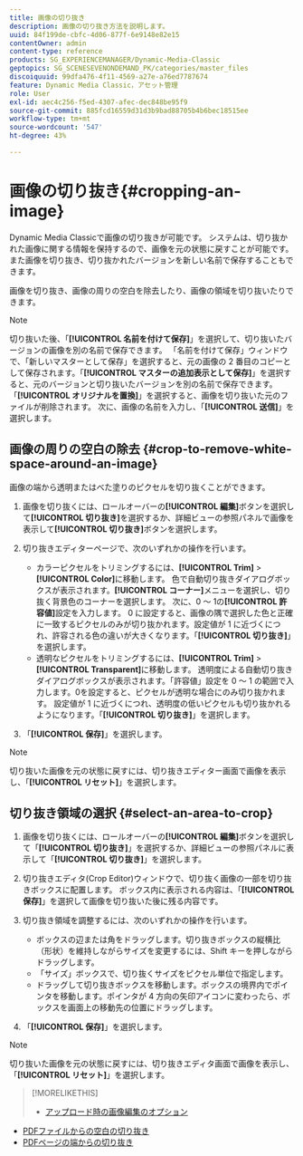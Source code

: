 ```yaml
---
title: 画像の切り抜き
description: 画像の切り抜き方法を説明します。
uuid: 84f199de-cbfc-4d06-877f-6e9148e82e15
contentOwner: admin
content-type: reference
products: SG_EXPERIENCEMANAGER/Dynamic-Media-Classic
geptopics: SG_SCENESEVENONDEMAND_PK/categories/master_files
discoiquuid: 99dfa476-4f11-4569-a27e-a76ed7787674
feature: Dynamic Media Classic，アセット管理
role: User
exl-id: aec4c256-f5ed-4307-afec-dec848be95f9
source-git-commit: 885fcd16559d31d3b9bad88705b4b6bec18515ee
workflow-type: tm+mt
source-wordcount: '547'
ht-degree: 43%

---
```


# 画像の切り抜き{#cropping-an-image}

Dynamic Media Classicで画像の切り抜きが可能です。 システムは、切り抜かれた画像に関する情報を保持するので、画像を元の状態に戻すことが可能です。また画像を切り抜き、切り抜かれたバージョンを新しい名前で保存することもできます。

画像を切り抜き、画像の周りの空白を除去したり、画像の領域を切り抜いたりできます。

>[!NOTE]
>
>切り抜いた後、「**[!UICONTROL 名前を付けて保存]**」を選択して、切り抜いたバージョンの画像を別の名前で保存できます。 「名前を付けて保存」ウィンドウで、「新しいマスターとして保存」を選択すると、元の画像の 2 番目のコピーとして保存されます。「**[!UICONTROL マスターの追加表示として保存]**」を選択すると、元のバージョンと切り抜いたバージョンを別の名前で保存できます。 「**[!UICONTROL オリジナルを置換]**」を選択すると、画像を切り抜いた元のファイルが削除されます。 次に、画像の名前を入力し、「**[!UICONTROL 送信]**」を選択します。

## 画像の周りの空白の除去 {#crop-to-remove-white-space-around-an-image}

画像の端から透明またはべた塗りのピクセルを切り抜くことができます。

1. 画像を切り抜くには、ロールオーバーの&#x200B;**[!UICONTROL 編集]**&#x200B;ボタンを選択して&#x200B;**[!UICONTROL 切り抜き]**&#x200B;を選択するか、詳細ビューの参照パネルで画像を表示して&#x200B;**[!UICONTROL 切り抜き]**&#x200B;ボタンを選択します。
1. 切り抜きエディターページで、次のいずれかの操作を行います。

   * カラーピクセルをトリミングするには、**[!UICONTROL Trim]** > **[!UICONTROL Color]**&#x200B;に移動します。 色で自動切り抜きダイアログボックスが表示されます。**[!UICONTROL コーナー]**&#x200B;メニューを選択し、切り抜く背景色のコーナーを選択します。 次に、0 ～ 1の&#x200B;**[!UICONTROL 許容値]**&#x200B;設定を入力します。 0 に設定すると、画像の隅で選択した色と正確に一致するピクセルのみが切り抜かれます。設定値が 1 に近づくにつれ、許容される色の違いが大きくなります。「**[!UICONTROL 切り抜き]**」を選択します。
   * 透明なピクセルをトリミングするには、**[!UICONTROL Trim]** > **[!UICONTROL Transparent]**&#x200B;に移動します。 透明度による自動切り抜きダイアログボックスが表示されます。「許容値」設定を 0 ～ 1 の範囲で入力します。0を設定すると、ピクセルが透明な場合にのみ切り抜かれます。 設定値が 1 に近づくにつれ、透明度の低いピクセルも切り抜かれるようになります。「**[!UICONTROL 切り抜き]**」を選択します。

1. 「**[!UICONTROL 保存]**」を選択します。

>[!NOTE]
>
>切り抜いた画像を元の状態に戻すには、切り抜きエディター画面で画像を表示し、「**[!UICONTROL リセット]**」を選択します。

## 切り抜き領域の選択 {#select-an-area-to-crop}

1. 画像を切り抜くには、ロールオーバーの&#x200B;**[!UICONTROL 編集]**&#x200B;ボタンを選択して「**[!UICONTROL 切り抜き]**」を選択するか、詳細ビューの参照パネルに表示して「**[!UICONTROL 切り抜き]**」を選択します。

1. 切り抜きエディタ(Crop Editor)ウィンドウで、切り抜く画像の一部を切り抜きボックスに配置します。 ボックス内に表示される内容は、「**[!UICONTROL 保存]**」を選択して画像を切り抜いた後に残る内容です。
1. 切り抜き領域を調整するには、次のいずれかの操作を行います。

   * ボックスの辺または角をドラッグします。切り抜きボックスの縦横比（形状）を維持しながらサイズを変更するには、Shift キーを押しながらドラッグします。
   * 「サイズ」ボックスで、切り抜くサイズをピクセル単位で指定します。
   * ドラッグして切り抜きボックスを移動します。ボックスの境界内でポインタを移動します。ポインタが 4 方向の矢印アイコンに変わったら、ボックスを画面上の移動先の位置にドラッグします。

1. 「**[!UICONTROL 保存]**」を選択します。

>[!NOTE]
>
>切り抜いた画像を元の状態に戻すには、切り抜きエディタ画面で画像を表示し、「**[!UICONTROL リセット]**」を選択します。

>[!MORELIKETHIS]
>
>* [アップロード時の画像編集のオプション](image-editing-options-upload.md#image-editing-options-at-upload)
* [PDFファイルからの空白の切り抜き](pdfs.md#cropping_white_space_from_a_pdf_file)
* [PDFページの端からの切り抜き](pdfs.md#cropping_from_the_sides_of_pdf_pages)

